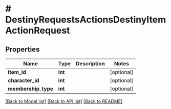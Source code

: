 # # DestinyRequestsActionsDestinyItemActionRequest

## Properties

Name | Type | Description | Notes
------------ | ------------- | ------------- | -------------
**item_id** | **int** |  | [optional]
**character_id** | **int** |  | [optional]
**membership_type** | **int** |  | [optional]

[[Back to Model list]](../../README.md#models) [[Back to API list]](../../README.md#endpoints) [[Back to README]](../../README.md)

